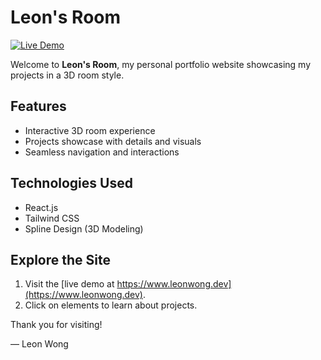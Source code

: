 # Leon's Room

[![Live Demo](https://img.shields.io/badge/-Live%20Demo-blue?style=for-the-badge&logo=live)](https://www.leonwong.dev)

Welcome to **Leon's Room**, my personal portfolio website showcasing my projects in a 3D room style.

## Features

- Interactive 3D room experience
- Projects showcase with details and visuals
- Seamless navigation and interactions

## Technologies Used

- React.js
- Tailwind CSS
- Spline Design (3D Modeling)

## Explore the Site

1. Visit the [live demo at https://www.leonwong.dev](https://www.leonwong.dev).
2. Click on elements to learn about projects.

Thank you for visiting!

— Leon Wong
